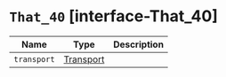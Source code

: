 # `That_40` [interface-That_40]

| Name | Type | Description |
| - | - | - |
| `transport` | [Transport](./Transport.md) | &nbsp; |
